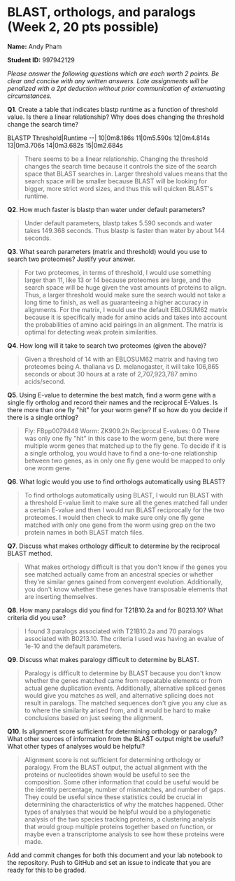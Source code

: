 # BLAST, orthologs, and paralogs (Week 2, 20 pts possible)

__Name:__ Andy Pham

__Student ID:__ 997942129

*_Please answer the following questions which are each worth 2 points. Be clear and concise with any written answers. Late assignments will be penalized with a 2pt deduction without prior communication of extenuating circumstances._*


__Q1__. Create a table that indicates blastp runtime as a function of
threshold value.  Is there a linear relationship?  Why does does
changing the threshold change the search time?

BLASTP Threshold|Runtime
--|
10|0m8.186s
11|0m5.590s
12|0m4.814s
13|0m3.706s
14|0m3.682s
15|0m2.684s

>There seems to be a linear relationship. Changing the threshold changes the search time because it controls the size of the search space that BLAST searches in. Larger threshold values means that the search space will be smaller because BLAST will be looking for bigger, more strict word sizes, and thus this will quicken BLAST's runtime.  

__Q2__.  How much faster is blastp than water under default parameters?
>Under default parameters, blastp takes 5.590 seconds and water takes 149.368 seconds. Thus blastp is faster than water by about 144 seconds.

__Q3__.  What search parameters (matrix and threshold) would you use to
search two proteomes? Justify your answer.
>For two proteomes, in terms of threshold, I would use something larger than 11, like 13 or 14  because proteomes are large, and the search space will be huge given the vast amounts of proteins to align. Thus, a larger threshold would make sure the search would not take a long time to finish, as well as guaranteeing a higher accuracy in alignments. For the matrix, I would use the default EBLOSUM62 matrix because it is specifically made for amino acids and takes into account the probabilities of amino acid pairings in an alignment. The matrix is optimal for detecting weak protein similarities. 

__Q4__.  How long will it take to search two proteomes (given the above)?
>Given a threshold of 14 with an EBLOSUM62 matrix and having two proteomes being A. thaliana vs D. melanogaster, it will take 106,865 seconds or about 30 hours at a rate of 2,707,923,787 amino acids/second.

__Q5__.  Using E-value to determine the best match, find a worm gene with a single fly ortholog and record their names and the reciprocal E-Values.  Is there more than one fly "hit" for your worm gene?  If so how do you decide if there is a single orthlog?
>Fly: FBpp0079448
Worm: ZK909.2h
Reciprocal E-values: 0.0 
There was only one fly "hit" in this case to the worm gene, but there were multiple worm genes that matched up to the fly gene. To decide if it is a single ortholog, you would have to find a one-to-one relationship between two genes, as in only one fly gene would be mapped to only one worm gene.  

__Q6__.  What logic would you use to find orthologs automatically using BLAST?
>To find orthologs automatically using BLAST, I would run BLAST with a threshold E-value limit to make sure all the genes matched fall under a certain E-value and then I would run BLAST reciprocally for the two proteomes. I would then check to make sure only one fly gene matched with only one gene from the worm using grep on the two protein names in both BLAST match files. 

__Q7__.  Discuss what makes orthology difficult to determine by the reciprocal BLAST method.
>What makes orthology difficult is that you don't know if the genes you see matched actually came from an ancestral species or whether they're similar genes gained from convergent evolution. Additionally, you don't know whether these genes have transposable elements that are inserting themselves. 

__Q8__.  How many paralogs did you find for T21B10.2a and for B0213.10?  What criteria did you use?
>I found 3 paralogs associated with T21B10.2a and 70 paralogs associated with B0213.10. The criteria I used was having an evalue of 1e-10 and the default parameters.

__Q9__.  Discuss what makes paralogy difficult to determine by BLAST.
>Paralogy is difficult to determine by BLAST because you don't know whether the genes matched came from repeatable elements or from actual gene duplication events. Additionally, alternative spliced genes would give you matches as well, and alternative splicing does not result in paralogs. The matched sequences don't give you any clue as to where the similarity arised from, and it would be hard to make conclusions based on just seeing the alignment. 

__Q10__.  Is alignment score sufficient for determining orthology or paralogy? What other sources of information from the BLAST output might be useful?  What other types of analyses would be helpful?

>Alignment score is not sufficient for determining orthology or paralogy. From the BLAST output, the actual alignment with the proteins or nucleotides shown would be useful to see the composition. Some other information that could be useful would be the identity percentage, number of mismatches, and number of gaps. They could be useful since these statistics could be crucial in determining the characteristics of why the matches happened. Other types of analyses that would be helpful would be a phylogenetic analysis of the two species tracking proteins, a clustering analysis that would group multiple proteins together based on function, or maybe even a transcriptome analysis to see how these proteins were made.

Add and commit changes for both this document and your lab notebook to the repository.  Push to GitHub and set an issue to indicate that you are ready for this to be graded.
